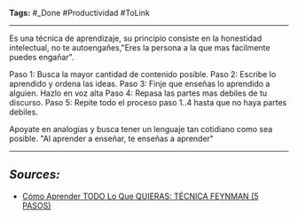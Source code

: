 **Tags:** #_Done 
#Productividad  #ToLink 
- - -
Es una técnica de aprendizaje, su principio consiste en la honestidad intelectual, no te autoengañes,"Eres la persona a la que mas facilmente puedes engañar".

Paso 1: Busca la mayor cantidad de contenido posible.
Paso 2: Escribe lo aprendido y  ordena las ideas.
Paso 3: Finje que enseñas lo aprendido a alguien. Hazlo en voz alta
Paso 4: Repasa las partes mas debiles de tu discurso.
Paso 5: Repite todo el proceso paso 1..4 hasta que no haya partes debiles.
 
 Apoyate en analogias y busca tener un lenguaje tan cotidiano como sea posible.
 "Al aprender a enseñar, te enseñas a aprender"
- - - 
## ***Sources:***
- [Cómo Aprender TODO Lo Que QUIERAS: TÉCNICA FEYNMAN (5 PASOS)](https://www.youtube.com/watch?v=EzvL_sJ4x7o&list=WL&index=57)